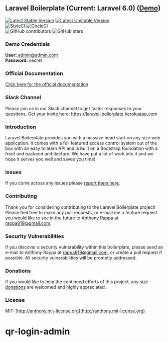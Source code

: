 ## Laravel Boilerplate (Current: Laravel 6.0) ([Demo](http://134.209.123.206/))

[![Latest Stable Version](https://poser.pugx.org/rappasoft/laravel-boilerplate/v/stable)](https://packagist.org/packages/rappasoft/laravel-boilerplate)
[![Latest Unstable Version](https://poser.pugx.org/rappasoft/laravel-boilerplate/v/unstable)](https://packagist.org/packages/rappasoft/laravel-boilerplate) 
<br/>
[![StyleCI](https://styleci.io/repos/30171828/shield?style=plastic)](https://styleci.io/repos/30171828/shield?style=plastic)
[![CircleCI](https://circleci.com/gh/rappasoft/laravel-boilerplate/tree/master.svg?style=svg)](https://circleci.com/gh/rappasoft/laravel-boilerplate/tree/master)
<br/>
![GitHub contributors](https://img.shields.io/github/contributors/rappasoft/laravel-boilerplate.svg)
![GitHub stars](https://img.shields.io/github/stars/rappasoft/laravel-boilerplate.svg?style=social)

### Demo Credentials

**User:** admin@admin.com  
**Password:** secret

### Official Documentation

[Click here for the official documentation](http://laravel-boilerplate.com)

### Slack Channel

Please join us in our Slack channel to get faster responses to your questions. Get your invite here: https://laravel-boilerplate.herokuapp.com

### Introduction

Laravel Boilerplate provides you with a massive head start on any size web application. It comes with a full featured access control system out of the box with an easy to learn API and is built on a Bootstrap foundation with a front and backend architecture. We have put a lot of work into it and we hope it serves you well and saves you time!

### Issues

If you come across any issues please [report them here](https://github.com/rappasoft/laravel-boilerplate/issues).

### Contributing

Thank you for considering contributing to the Laravel Boilerplate project! Please feel free to make any pull requests, or e-mail me a feature request you would like to see in the future to Anthony Rappa at rappa819@gmail.com.

### Security Vulnerabilities

If you discover a security vulnerability within this boilerplate, please send an e-mail to Anthony Rappa at rappa819@gmail.com, or create a pull request if possible. All security vulnerabilities will be promptly addressed.

### Donations

If you would like to help the continued efforts of this project, any size [donations](https://www.paypal.com/cgi-bin/webscr?cmd=_donations&business=JJWUZ4E9S9SFG&lc=US&item_name=Laravel%205%20Boilerplate&currency_code=USD&bn=PP%2dDonationsBF%3abtn_donateCC_LG%2egif%3aNonHosted) are welcomed and highly appreciated.

### License

MIT: [http://anthony.mit-license.org](http://anthony.mit-license.org)
# qr-login-admin
